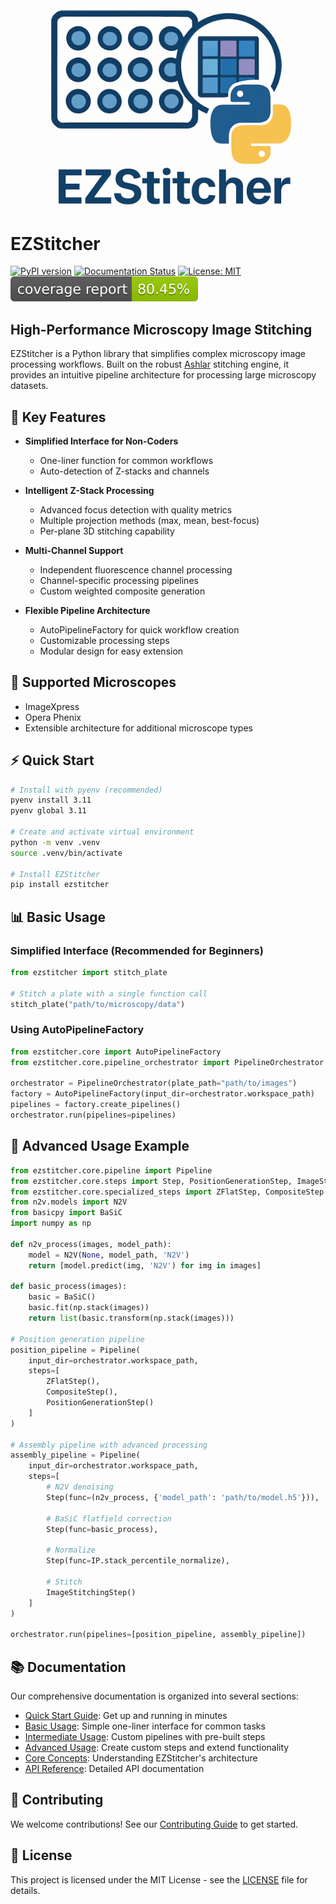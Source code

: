 <div align="center">
  <img src="https://raw.githubusercontent.com/trissim/ezstitcher/main/docs/source/_static/ezstitcher_logo.png" alt="EZStitcher Logo" width="400"/>
</div>

# EZStitcher

[![PyPI version](https://badge.fury.io/py/ezstitcher.svg)](https://badge.fury.io/py/ezstitcher)
[![Documentation Status](https://readthedocs.org/projects/ezstitcher/badge/?version=latest)](https://ezstitcher.readthedocs.io/en/latest/?badge=latest)
[![License: MIT](https://img.shields.io/badge/License-MIT-yellow.svg)](https://opensource.org/licenses/MIT)
[![Coverage](https://raw.githubusercontent.com/trissim/ezstitcher/main/.github/badges/coverage.svg)](https://trissim.github.io/ezstitcher/coverage/)

## High-Performance Microscopy Image Stitching

EZStitcher is a Python library that simplifies complex microscopy image processing workflows. Built on the robust [Ashlar](https://github.com/labsyspharm/ashlar) stitching engine, it provides an intuitive pipeline architecture for processing large microscopy datasets.

## 🚀 Key Features

- **Simplified Interface for Non-Coders**
  - One-liner function for common workflows
  - Auto-detection of Z-stacks and channels

- **Intelligent Z-Stack Processing**
  - Advanced focus detection with quality metrics
  - Multiple projection methods (max, mean, best-focus)
  - Per-plane 3D stitching capability

- **Multi-Channel Support**
  - Independent fluorescence channel processing
  - Channel-specific processing pipelines
  - Custom weighted composite generation

- **Flexible Pipeline Architecture**
  - AutoPipelineFactory for quick workflow creation
  - Customizable processing steps
  - Modular design for easy extension

## 🎯 Supported Microscopes

- ImageXpress
- Opera Phenix
- Extensible architecture for additional microscope types

## ⚡ Quick Start

```bash
# Install with pyenv (recommended)
pyenv install 3.11
pyenv global 3.11

# Create and activate virtual environment
python -m venv .venv
source .venv/bin/activate

# Install EZStitcher
pip install ezstitcher
```

## 📊 Basic Usage

### Simplified Interface (Recommended for Beginners)

```python
from ezstitcher import stitch_plate

# Stitch a plate with a single function call
stitch_plate("path/to/microscopy/data")
```

### Using AutoPipelineFactory

```python
from ezstitcher.core import AutoPipelineFactory
from ezstitcher.core.pipeline_orchestrator import PipelineOrchestrator

orchestrator = PipelineOrchestrator(plate_path="path/to/images")
factory = AutoPipelineFactory(input_dir=orchestrator.workspace_path)
pipelines = factory.create_pipelines()
orchestrator.run(pipelines=pipelines)
```

## 🔧 Advanced Usage Example

```python
from ezstitcher.core.pipeline import Pipeline
from ezstitcher.core.steps import Step, PositionGenerationStep, ImageStitchingStep
from ezstitcher.core.specialized_steps import ZFlatStep, CompositeStep
from n2v.models import N2V
from basicpy import BaSiC
import numpy as np

def n2v_process(images, model_path):
    model = N2V(None, model_path, 'N2V')
    return [model.predict(img, 'N2V') for img in images]

def basic_process(images):
    basic = BaSiC()
    basic.fit(np.stack(images))
    return list(basic.transform(np.stack(images)))

# Position generation pipeline
position_pipeline = Pipeline(
    input_dir=orchestrator.workspace_path,
    steps=[
        ZFlatStep(),
        CompositeStep(),
        PositionGenerationStep()
    ]
)

# Assembly pipeline with advanced processing
assembly_pipeline = Pipeline(
    input_dir=orchestrator.workspace_path,
    steps=[
        # N2V denoising
        Step(func=(n2v_process, {'model_path': 'path/to/model.h5'})),

        # BaSiC flatfield correction
        Step(func=basic_process),

        # Normalize
        Step(func=IP.stack_percentile_normalize),

        # Stitch
        ImageStitchingStep()
    ]
)

orchestrator.run(pipelines=[position_pipeline, assembly_pipeline])
```

## 📚 Documentation

Our comprehensive documentation is organized into several sections:

- [Quick Start Guide](https://ezstitcher.readthedocs.io/en/latest/getting_started/quick_start.html): Get up and running in minutes
- [Basic Usage](https://ezstitcher.readthedocs.io/en/latest/user_guide/basic_usage.html): Simple one-liner interface for common tasks
- [Intermediate Usage](https://ezstitcher.readthedocs.io/en/latest/user_guide/intermediate_usage.html): Custom pipelines with pre-built steps
- [Advanced Usage](https://ezstitcher.readthedocs.io/en/latest/user_guide/advanced_usage.html): Create custom steps and extend functionality
- [Core Concepts](https://ezstitcher.readthedocs.io/en/latest/concepts/index.html): Understanding EZStitcher's architecture
- [API Reference](https://ezstitcher.readthedocs.io/en/latest/api/index.html): Detailed API documentation

## 🤝 Contributing

We welcome contributions! See our [Contributing Guide](https://ezstitcher.readthedocs.io/en/latest/development/contributing.html) to get started.

## 📝 License

This project is licensed under the MIT License - see the [LICENSE](LICENSE) file for details.
